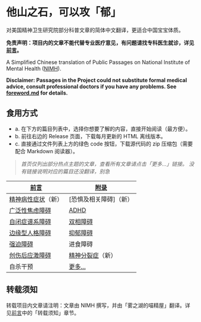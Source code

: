 # 他山之石，可以攻「郁」

对美国精神卫生研究院部分科普文章的简体中文翻译，更适合中国宝宝体质。

**免责声明：项目内的文章不能代替专业医疗意见，有问题请找专科医生就诊，详见[前言](/foreword.md#阅读前须知)。**

A Simplified Chinese translation of Public Passages on National Institute of Mental Health ([NIMH](https://www.nimh.nih.gov)).

**Disclaimer: Passages in the Project could not substitute formal medical advice, consult professional doctors if you have any problems. See [foreword.md](/foreword.md#阅读前须知) for details.**

## 食用方式

- a. 在下方的篇目列表中，选择你想要了解的内容，直接开始阅读（最方便）。
- b. 前往右边的 Release 页面，下载每月更新的 HTML 离线版本。
- c. 直接通过文件列表上方的绿色 code 按钮，下载源代码的 zip 压缩包（需要配合 Markdown 阅读器）。

> *首页仅列出部分热点主题的文章，查看所有文章请点击「更多...」链接。*
> *没有链接说明对应的篇目还没翻译，别急*

| [前言] | [附录] |
|---|---|
| [精神病性症状]（新）| [恐惧及相关障碍]（新）|
| [广泛性焦虑障碍] | [ADHD] |
| [自闭症谱系障碍] | [双相障碍] |
| [边缘型人格障碍] | [抑郁障碍] |
| [强迫障碍] | 进食障碍 |
| [创伤后应激障碍] | [精神分裂症]（新）|
| 自杀干预 | [更多...] |

## 转载须知

转载项目内文章请注明：文章由 NIMH 撰写，并由「雾之湖的喵精屋」翻译。详见[前言](/foreword.md#转载须知)中的「转载须知」章节。

[前言]:/foreword.md
[广泛性焦虑障碍]:/articles/GAD.md
[精神病性症状]:/articles/Psychosis.md
[边缘型人格障碍]:/articles/BPD.md
[双相障碍]:/articles/BD.md
[惊恐及相关障碍]:/articles/Phobia.md
[抑郁障碍]:/articles/Depression.md
[ADHD]:/articles/ADHD.md
[自闭症谱系障碍]:/articles/ASD.md
[创伤后应激障碍]:/articles/PTSD.md
[精神分裂症]:/articles/Schizophrenia.md
[附录]:/appendix.md
[强迫障碍]:/articles/OCD.md
[更多...]:/articlelist.md
